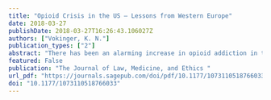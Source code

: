 ```yaml
---
title: "Opioid Crisis in the US – Lessons from Western Europe"
date: 2018-03-27
publishDate: 2018-03-27T16:26:43.106027Z
authors: ["Vokinger, K. N."] 
publication_types: ["2"]
abstract: "There has been an alarming increase in opioid addiction in the last twenty years in the US. The number of people who died from an opioid-related overdose has quadrupled since 1999. Two important drivers of the opioid epidemic have been the under-treatment of opioid use disorders and the aggressive marketing strategies of pharmaceutical companies. One potential source of novel policy approaches to address these two contributing factors can be found among the countries of Western Europe, where fewer people die of opioid abuse and where prescription rates for opioids are currently 2.5 to 4 times lower than in the US."
featured: False
publication: "The Journal of Law, Medicine, and Ethics "
url_pdf: "https://journals.sagepub.com/doi/pdf/10.1177/1073110518766033"
doi: "10.1177/1073110518766033"
---
```

